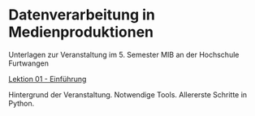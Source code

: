 # Datenverarbeitung in Medienproduktionen

Unterlagen zur Veranstaltung im 5. Semester MIB an der Hochschule Furtwangen

[Lektion 01 - Einführung](L_01_Einfuehrung)

Hintergrund der Veranstaltung. Notwendige Tools. Allererste Schritte in Python.
